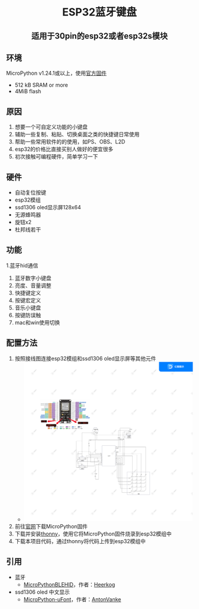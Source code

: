 <h1 align="center">ESP32蓝牙键盘</h1>
<h2 align="center">适用于30pin的esp32或者esp32s模块</h2>

## 环境
MicroPython v1.24.1或以上，使用[官方固件](https://micropython.org/download/ESP32_GENERIC/)
- 512 kB SRAM or more
- 4MiB flash

## 原因
1. 想要一个可自定义功能的小键盘
2. 辅助一些复制、粘贴、切换桌面之类的快捷键日常使用
3. 帮助一些常用软件的的使用，如PS、OBS、L2D
4. esp32的价格比直接买别人做好的便宜很多
5. 初次接触可编程硬件，简单学习一下

## 硬件
- 自动复位按键
- esp32模组
- ssd1306 oled显示屏128x64
- 无源蜂鸣器
- 旋钮x2
- 杜邦线若干

## 功能
1.蓝牙hid通信
1. 蓝牙数字小键盘
2. 亮度、音量调整
3. 快捷键定义
4. 按键宏定义
5. 音乐小键盘
6. 按键防误触
7. mac和win使用切换

## 配置方法
1. 按照接线图连接esp32模组和ssd1306 oled显示屏等其他元件
   - ![接线图.svg](wiring_diagram.svg)
2. 前往[官网](https://micropython.org/download/ESP32_GENERIC/)下载MicroPython固件
3. 下载并安装[thonny](https://thonny.org/)，使用它将MicroPython固件烧录到esp32模组中
4. 下载本项目代码，通过thonny将代码上传到esp32模组中

## 引用
- 蓝牙
  - [MicroPythonBLEHID](https://github.com/Heerkog/MicroPythonBLEHID)，作者：[Heerkog](https://github.com/Heerkog)
- ssd1306 oled 中文显示
  - [MicroPython-uFont](https://github.com/AntonVanke/MicroPython-uFont)，作者：[AntonVanke](https://github.com/AntonVanke)